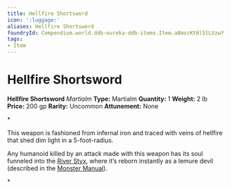 ```yaml
---
title: Hellfire Shortsword
icon: ':luggage:'
aliases: Hellfire Shortsword
foundryId: Compendium.world.ddb-eureka-ddb-items.Item.aBmscKt6l5lLUzwY
tags:
- Item
---
```


# Hellfire Shortsword

**Hellfire Shortsword**
_Martialm_
**Type:** Martialm
**Quantity:** 1
**Weight:** 2 lb
**Price:** 200 gp
**Rarity:** Uncommon
**Attunement:** None

*<p>This weapon is fashioned from infernal iron and traced with veins of hellfire that shed dim light in a 5-foot-radius.

Any humanoid killed by an attack made with this weapon has its soul funneled into the <a href="https://www.dndbeyond.com/sources/bgdia/avernus#RiverStyx">River Styx</a>, where it’s reborn instantly as a lemure devil (described in the <a href="https://www.dndbeyond.com/sources/mm">Monster Manual</a>).</p>*